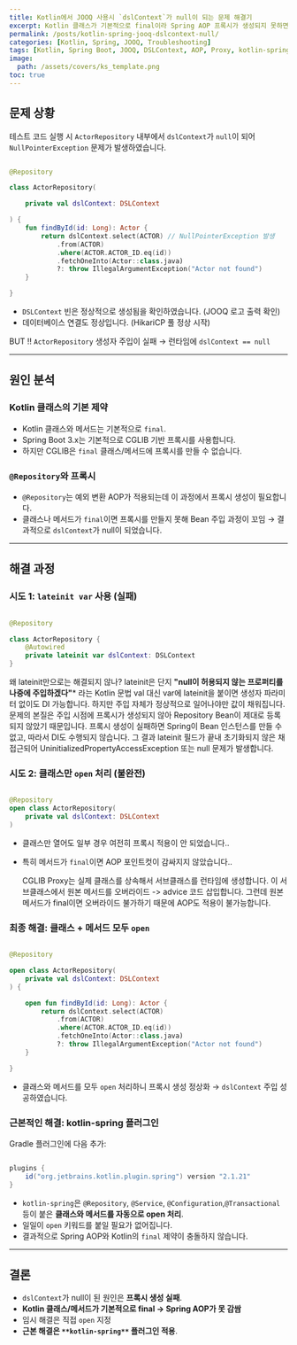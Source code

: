 ```yaml
---
title: Kotlin에서 JOOQ 사용시 `dslContext`가 null이 되는 문제 해결기
excerpt: Kotlin 클래스가 기본적으로 final이라 Spring AOP 프록시가 생성되지 못하면서 발생한 `dslContext` null 문제를 분석하고, `open` 키워드 및 `kotlin-spring` 플러그인을 통한 해결 방법을 정리했습니다.
permalink: /posts/kotlin-spring-jooq-dslcontext-null/
categories: [Kotlin, Spring, JOOQ, Troubleshooting]
tags: [Kotlin, Spring Boot, JOOQ, DSLContext, AOP, Proxy, kotlin-spring]
image:
  path: /assets/covers/ks_template.png
toc: true
---
```


## 문제 상황

테스트 코드 실행 시 `ActorRepository` 내부에서 `dslContext`가 `null`이 되어 `NullPointerException` 문제가 발생하였습니다.

``` kotlin

@Repository

class ActorRepository(

    private val dslContext: DSLContext

) {
    fun findById(id: Long): Actor {
        return dslContext.select(ACTOR) // NullPointerException 발생
            .from(ACTOR)
            .where(ACTOR.ACTOR_ID.eq(id))
            .fetchOneInto(Actor::class.java)
            ?: throw IllegalArgumentException("Actor not found")
    }

}

```
-   `DSLContext` 빈은 정상적으로 생성됨을 확인하였습니다. (JOOQ 로고 출력 확인)
-   데이터베이스 연결도 정상입니다. (HikariCP 풀 정상 시작)

BUT !! `ActorRepository` 생성자 주입이 실패 → 런타임에 `dslContext == null`


------------------------------------------------------------------------

## 원인 분석
### Kotlin 클래스의 기본 제약
-   Kotlin 클래스와 메서드는 기본적으로 `final`.
-   Spring Boot 3.x는 기본적으로 CGLIB 기반 프록시를 사용합니다.
-   하지만 CGLIB은 `final` 클래스/메서드에 프록시를 만들 수 없습니다.

### `@Repository`와 프록시
-   `@Repository`는 예외 변환 AOP가 적용되는데 이 과정에서 프록시 생성이 필요합니다.
-   클래스나 메서드가 `final`이면 프록시를 만들지 못해 Bean 주입 과정이 꼬임 → 결과적으로 `dslContext`가 null이 되었습니다.


------------------------------------------------------------------------


## 해결 과정

### 시도 1: `lateinit var` 사용 (실패)

``` kotlin

@Repository

class ActorRepository {
    @Autowired
    private lateinit var dslContext: DSLContext
}

```
왜 lateinit만으로는 해결되지 않나? lateinit은 단지 **"null이 허용되지 않는 프로퍼티를 나중에 주입하겠다"*** 라는 Kotlin 문법 val 대신 var에 lateinit을 붙이면 생성자 파라미터 없이도 DI 가능합니다. 하지만 주입 자체가 정상적으로 일어나야만 값이 채워집니다.
문제의 본질은 주입 시점에 프록시가 생성되지 않아 Repository Bean이 제대로 등록되지 않았기 때문입니다. 
프록시 생성이 실패하면 Spring이 Bean 인스턴스를 만들 수 없고, 따라서 DI도 수행되지 않습니다. 
그 결과 lateinit 필드가 끝내 초기화되지 않은 채 접근되어 UninitializedPropertyAccessException 또는 null 문제가 발생합니다.



### 시도 2: 클래스만 `open` 처리 (불완전)

``` kotlin

@Repository
open class ActorRepository(
    private val dslContext: DSLContext
)
```
-   클래스만 열어도 일부 경우 여전히 프록시 적용이 안 되었습니다..
-   특히 메서드가 `final`이면 AOP 포인트컷이 감싸지지 않았습니다..

  	CGLIB Proxy는 실제 클래스를 상속해서 서브클래스를 런타임에 생성합니다. 이 서브클래스에서 원본 메서드를 오버라이드 -> advice 코드 삽입합니다.  그런데 원본 메서드가 final이면 오버라이드 불가하기 때문에 AOP도 적용이 불가능합니다.



### 최종 해결: 클래스 + 메서드 모두 `open`

``` kotlin

@Repository

open class ActorRepository(
    private val dslContext: DSLContext
) {

    open fun findById(id: Long): Actor {
        return dslContext.select(ACTOR)
            .from(ACTOR)
            .where(ACTOR.ACTOR_ID.eq(id))
            .fetchOneInto(Actor::class.java)
            ?: throw IllegalArgumentException("Actor not found")
    }

}

```
-   클래스와 메서드를 모두 `open` 처리하니 프록시 생성 정상화 → `dslContext` 주입 성공하였습니다.

### 근본적인 해결: kotlin-spring 플러그인

Gradle 플러그인에 다음 추가:
``` gradle

plugins {
    id("org.jetbrains.kotlin.plugin.spring") version "2.1.21"
}

```

-   `kotlin-spring`은 `@Repository`, `@Service`, `@Configuration`,`@Transactional` 등이 붙은 ****클래스와 메서드를 자동으로 open 처리****.
-   일일이 `open` 키워드를 붙일 필요가 없어집니다.
-   결과적으로 Spring AOP와 Kotlin의 `final` 제약이 충돌하지 않습니다.


------------------------------------------------------------------------
## 결론

-   `dslContext`가 null이 된 원인은 ****프록시 생성 실패****.
-   ****Kotlin 클래스/메서드가 기본적으로 final → Spring AOP가 못 감쌈****
-   임시 해결은 직접 `open` 지정
-   ****근본 해결은** `**kotlin-spring**` **플러그인 적용****.
